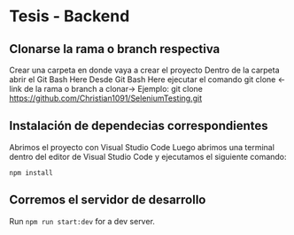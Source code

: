 # Tesis - Backend


## Clonarse la rama o branch respectiva

Crear una carpeta en donde vaya a crear el proyecto
Dentro de la carpeta abrir el Git Bash Here
Desde Git Bash Here ejecutar el comando git clone <-link de la rama o branch a clonar->
Ejemplo: git clone https://github.com/Christian1091/SeleniumTesting.git

## Instalación de dependecias correspondientes

Abrimos el proyecto con Visual Studio Code
Luego abrimos una terminal dentro del editor de Visual Studio Code y ejecutamos el siguiente comando:
```
npm install
```

## Corremos el servidor de desarrollo

Run `npm run start:dev` for a dev server.
